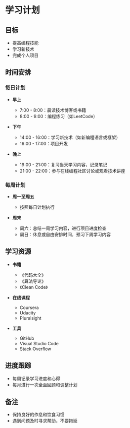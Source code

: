# 学习计划

## 目标
- 提高编程技能
- 学习新技术
- 完成个人项目

## 时间安排

### 每日计划
- **早上**
    - 7:00 - 8:00：晨读技术博客或书籍
    - 8:00 - 9:00：编程练习（如LeetCode）

- **下午**
    - 14:00 - 16:00：学习新技术（如新编程语言或框架）
    - 16:00 - 17:00：项目开发

- **晚上**
    - 19:00 - 21:00：复习当天学习内容，记录笔记
    - 21:00 - 22:00：参与在线编程社区讨论或观看技术讲座

### 每周计划
- **周一至周五**
    - 按照每日计划执行

- **周末**
    - 周六：总结一周学习内容，进行项目进度检查
    - 周日：休息或自由安排时间，预习下周学习内容

## 学习资源
- **书籍**
    - 《代码大全》
    - 《算法导论》
    - 《Clean Code》

- **在线课程**
    - Coursera
    - Udacity
    - Pluralsight

- **工具**
    - GitHub
    - Visual Studio Code
    - Stack Overflow

## 进度跟踪
- 每周记录学习进度和心得
- 每月进行一次全面回顾和调整计划

## 备注
- 保持良好的作息和饮食习惯
- 遇到问题及时寻求帮助，不要拖延
